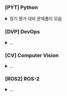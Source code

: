 
### [PYT] Python

<details>
    <summary>정기 평가 대비 문제풀이 모음</summary>
  </br>
  
  - ✅ : 풀이 완료
  - ⏳ : 풀이 중
  - ✔️ : 코드 참고

  |코드 번호|이름|난이도|풀이 유형|풀이 코드|풀이 시간|상태|
  |:------:|:------|:------:|:------|:------|:------|:------:|
  |**258712**|[가장많이받은선물](https://school.programmers.co.kr/learn/courses/30/lessons/258712)|Lv.1|`동적 계획법(DP)`|[01_가장많이받은선물.py](./[PYT]/01_가장많이받은선물.py)|00:43:00|✅|
  |**340198**|[공원](https://school.programmers.co.kr/learn/courses/30/lessons/340198)|Lv.1|`동적 계획법(DP)`|[03_공원](./[PYT]/03_공원.py)|       |⏳|
  |**178871**|[달리기경주](https://school.programmers.co.kr/learn/courses/30/lessons/178871)|Lv.1|`배열`|[02_달리기경주](./[PYT]/02_달리기경주.py) |00:58|✅|
  |**42840**|[모의고사](https://school.programmers.co.kr/learn/courses/30/lessons/42840)|Lv.1|`배열`|[04_모의고사](./[PYT]/04_모의고사.py)|00:42|✅|
  |**120812**|[최빈값구하기](https://school.programmers.co.kr/learn/courses/30/lessons/120812)|Lv.0|`배열`|[05_최빈값구하기](./[PYT]/05_최빈값구하기.py)|00:54|✅|
  |**120850**|[문자열정렬](https://school.programmers.co.kr/learn/courses/30/lessons/120850)|Lv.0|`배열`,`문자열처리`|[06_문자열정렬](./[PYT]/06_문자열정렬.py)|00:37|✅|
  |**1844**|[게임 맵 최단거리](https://school.programmers.co.kr/learn/courses/30/lessons/1844) |Lv.2 |`BFS`|[07_게임맵최단거리](./[PYT]/07_게임맵최단거리.py) |01:25|✅| 
  |**12906** | [같은 숫자는 싫어](https://school.programmers.co.kr/learn/courses/30/lessons/12906)| Lv.1|`스택/큐` |[08_같은숫자는싫어](./[PYT]/08_같은숫자는싫어.py) | 00:34|✅|

  
</details>

### [DVP] DevOps

<details>
    <summary> ... </summary>
  </br>

</details>

### [CV] Computer Vision

<details>
    <summary> ... </summary>
  </br>

</details>

### [ROS2] ROS-2

<details>
    <summary> ... </summary>
  </br>

</details>